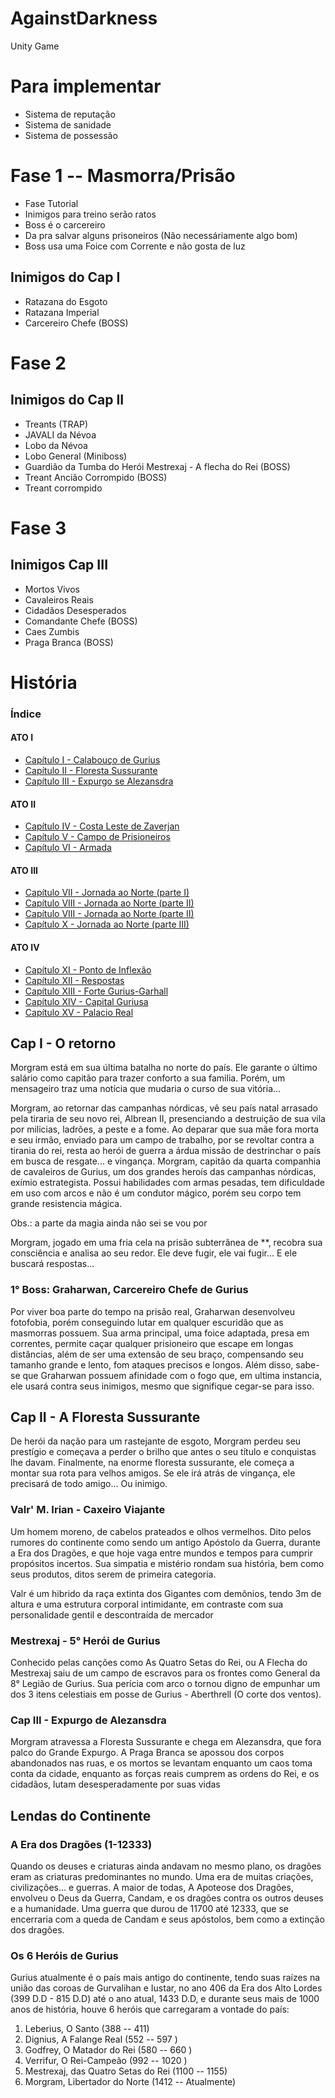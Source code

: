 <h1> AgainstDarkness </h1>
Unity Game

<h1> Para implementar </h1>
<ul>
  <li>Sistema de reputação</li>
  <li>Sistema de sanidade</li>
  <li>Sistema de possessão</li>
</ul>

<h1> Fase 1 -- Masmorra/Prisão </h1>
<ul>
  <li>Fase Tutorial</li>
  <li>Inimigos para treino serão ratos</li>
  <li>Boss é o carcereiro</li>
  <li>Da pra salvar alguns prisoneiros (Não necessáriamente algo bom)</li>
  <li>Boss usa uma Foice com Corrente e não gosta de luz</li>
</ul>

<h2>Inimigos do Cap I</h2>
<ul>
<li>Ratazana do Esgoto</li>
<li>Ratazana Imperial</li>
<li>Carcereiro Chefe (BOSS)</li>
</ul>

<h1>Fase 2</h1>
<h2>Inimigos do Cap II</h2>
<ul>
<li>Treants (TRAP)</li>
<li>JAVALI da Névoa</li>
<li>Lobo da Névoa</li>
<li>Lobo General (Miniboss)</li>
<li>Guardião da Tumba do Herói Mestrexaj - A flecha do Rei (BOSS)</li>
<li>Treant Ancião Corrompido (BOSS)</li>
<li>Treant corrompido</li>
</ul>

<h1>Fase 3</h1>
<h2>Inimigos Cap III</h2>
<ul>
<li>Mortos Vivos</li>
<li>Cavaleiros Reais</li>
<li>Cidadãos Desesperados</li>
<li>Comandante Chefe (BOSS)</li>
<li>Caes Zumbis</li>
<li>Praga Branca (BOSS)</li>
</ul>

<h1> História </h1>

<h3>Índice</h3> 
<h4>ATO I</h4>

* [Capítulo I - Calabouço de Gurius](#ato1cap1)
* [Capítulo II - Floresta Sussurante](#ato1cap2)
* [Capítulo III - Expurgo se Alezansdra](#ato1cap3)

<h4>ATO II</h4>

* [Capítulo IV - Costa Leste de Zaverjan](#ato2cap4)
* [Capítulo V - Campo de Prisioneiros](#ato2cap5)
* [Capítulo VI - Armada](#ato2cap6)

<h4>ATO III</h4>

* [Capítulo VII - Jornada ao Norte (parte I)](#ato3cap7)
* [Capítulo VIII - Jornada ao Norte (parte II)](#ato3cap8)
* [Capítulo VIII - Jornada ao Norte (parte II)](#ato3cap9)
* [Capítulo X - Jornada ao Norte (parte III)](#ato3cap10)

<h4>ATO IV</h4>

* [Capítulo XI - Ponto de Inflexão](#ato4cap11)
* [Capítulo XII - Respostas](#ato4cap12)
* [Capítulo XIII - Forte Gurius-Garhall](#ato4cap13)
* [Capítulo XIV - Capital Guriusa](#ato4cap14)
* [Capítulo XV - Palacio Real](#ato4cap15)

<h2 id=ato1cap1>Cap I - O retorno</h2>
<p>Morgram está em sua última batalha no norte do país. Ele garante o último salário como capitão para trazer conforto a sua familia. Porém, um mensageiro traz uma notícia que mudaria o curso de sua vitória...</p>

<p>Morgram, ao retornar das campanhas nórdicas, vê seu país natal arrasado pela tiraria de seu novo rei, Albrean II, presenciando a destruição de sua vila por milicias, ladrões, a peste e a fome. Ao deparar que sua mãe fora morta e seu irmão, enviado para um campo de trabalho, por se revoltar contra a tirania do rei, resta ao herói de guerra a árdua missão de destrinchar o país em busca de resgate... e vingança. Morgram, capitão da quarta companhia de cavaleiros de Gurius, um dos grandes heroís das campanhas nórdicas, exímio estrategista. Possui habilidades com armas pesadas, tem dificuldade em uso com arcos e não é um condutor mágico, porém seu corpo tem grande resistencia mágica.</p>

Obs.: a parte da magia ainda não sei se vou por

<p>Morgram, jogado em uma fria cela na prisão subterrânea de **, recobra sua consciência e analisa ao seu redor. Ele deve fugir, ele vai fugir... E ele buscará respostas...</p>

<h3>1° Boss: Graharwan, Carcereiro Chefe de Gurius</h3>

<p>Por viver boa parte do tempo na prisão real, Graharwan desenvolveu fotofobia, porém conseguindo lutar em qualquer escuridão que as masmorras possuem. Sua arma principal, uma foice adaptada, presa em correntes, permite caçar qualquer prisioneiro que escape em longas distâncias, além de ser uma extensão de seu braço, compensando seu tamanho grande e lento, fom ataques precisos e longos. Além disso, sabe-se que Graharwan possuem afinidade com o fogo que, em ultima instancia, ele usará contra seus inimigos, mesmo que signifique cegar-se para isso.</p>

<h2 id=ato1cap2>Cap II - A Floresta Sussurante</h2>

<p>De herói da nação para um rastejante de esgoto, Morgram perdeu seu prestígio e começava a perder o brilho que antes o seu título e conquistas lhe davam. Finalmente, na enorme floresta sussurante, ele começa a montar sua rota para velhos amigos. Se ele irá atrás de vingança, ele precisará de todo amigo... Ou inimigo.</p>

<h3>Valr' M. Irian - Caxeiro Viajante</h3>

<p>Um homem moreno, de cabelos prateados e olhos vermelhos. Dito pelos rumores do continente como sendo um antigo Apóstolo da Guerra, durante a Era dos Dragões, e que hoje vaga entre mundos e tempos para cumprir propósitos incertos. Sua simpatia e mistério rondam sua história, bem como seus produtos, ditos serem de primeira categoria.</p>

<p>Valr é um hibrido da raça extinta dos Gigantes com demônios, tendo 3m de altura e uma estrutura corporal intimidante, em contraste com sua personalidade gentil e descontraída de mercador</p>

<h3>Mestrexaj - 5° Herói de Gurius</h3>

<p>Conhecido pelas canções como As Quatro Setas do Rei, ou A Flecha do Mestrexaj saiu de um campo de escravos para os frontes como General da 8° Legião de Gurius. Sua perícia com arco o tornou digno de empunhar um dos 3 itens celestiais em posse de Gurius - Aberthrell (O corte dos ventos).</p>

<h3 id=ato1cap3>Cap III - Expurgo de Alezansdra</h3>

<p>Morgram atravessa a Floresta Sussurante e chega em Alezansdra, que fora palco do Grande Expurgo. A Praga Branca se apossou dos corpos abandonados nas ruas, e os mortos se levantam enquanto um caos toma conta da cidade, enquanto as forças reais cumprem as ordens do Rei, e os cidadãos, lutam desesperadamente por suas vidas</p>

<h2>Lendas do Continente </h2>

<h3>A Era dos Dragões (1-12333)</h3>

<p>Quando os deuses e criaturas ainda andavam no mesmo plano, os dragões eram as criaturas predominantes no mundo. Uma era de muitas criações, civilizações... e guerras. A maior de todas, A Apoteose dos Dragões, envolveu o Deus da Guerra, Candam, e os dragões contra os outros deuses e a humanidade. Uma guerra que durou de 11700 até 12333, que se encerraria com a queda de Candam e seus apóstolos, bem como a extinção dos dragões.</p>

<h3>Os 6 Heróis de Gurius</h3>

<p>Gurius atualmente é o país mais antigo do continente, tendo suas raízes na união das coroas de Gurvalihan e Iustar, no ano 406 da Era dos Alto Lordes (399 D.D - 815 D.D) até o ano atual, 1433 D.D,  e durante seus mais de 1000 anos de história, houve 6 heróis que carregaram a vontade do país:</p>

<ol>
  <li> Leberius, O Santo (388 -- 411) </li>
  <li> Dignius, A Falange Real (552 -- 597 )</li>
  <li> Godfrey, O Matador do Rei (580 -- 660 )</li>
  <li> Verrifur, O Rei-Campeão (992 -- 1020 )</li>
  <li> Mestrexaj, das Quatro Setas do Rei (1100 -- 1155)</li>
  <li> Morgram, Libertador do Norte (1412 -- Atualmente)</li>
<ol>
